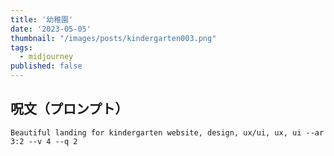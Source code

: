 ```yaml
---
title: '幼稚園'
date: '2023-05-05'
thumbnail: "/images/posts/kindergarten003.png"
tags:
  - midjourney
published: false
---
```


## 呪文（プロンプト）
```
Beautiful landing for kindergarten website, design, ux/ui, ux, ui --ar 3:2 --v 4 --q 2
```